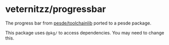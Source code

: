 # veternitzz/progressbar

The progress bar from [pesde/toolchainlib](https://github.com/pesde-pkg/tooling/tree/main/toolchainlib/) ported to a pesde package.

This package uses ``@pkg/`` to access dependencies. You may need to change this.
